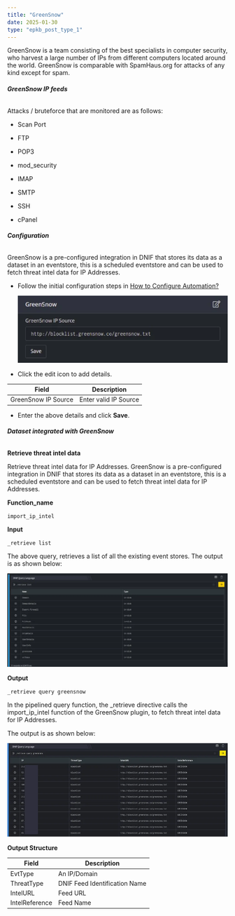 ```yaml
---
title: "GreenSnow"
date: 2025-01-30
type: "epkb_post_type_1"
---
```


GreenSnow is a team consisting of the best specialists in computer security, who harvest a large number of IPs from different computers located around the world. GreenSnow is comparable with SpamHaus.org for attacks of any kind except for spam.

###### **GreenSnow IP feeds**

Attacks / bruteforce that are monitored are as follows:

- Scan Port

- FTP

- POP3

- mod\_security

- IMAP

- SMTP

- SSH

- cPanel  
    

###### **Configuration**

GreenSnow is a pre-configured integration in DNIF that stores its data as a dataset in an eventstore, this is a scheduled eventstore and can be used to fetch threat intel data for IP Addresses.

- Follow the initial configuration steps in [How to Configure Automation?](https://dnif.it/kb/uncategorized/configuring-automation/)  
      
    ![image 1-Dec-21-2023-07-19-14-8660-AM](./images-GreenSnow/GreenSnow-1.webp)  
      
    

- Click the edit icon to add details.  
    

| **Field** | **Description** |
| --- | --- |
| GreenSnow IP Source | Enter valid IP Source |

- Enter the above details and click **Save**.  
    

###### **Dataset integrated with GreenSnow**

**Retrieve threat intel data**

Retrieve threat intel data for IP Addresses. GreenSnow is a pre-configured integration in DNIF that stores its data as a dataset in an eventstore, this is a scheduled eventstore and can be used to fetch threat intel data for IP Addresses.

**Function\_name**

```
import_ip_intel
```

**Input**

```
_retrieve list
```

The above query, retrieves a list of all the existing event stores. The output is as shown below:

![image 2-Dec-21-2023-07-28-06-7308-AM](./images-GreenSnow/GreenSnow-2.webp)

**Output**

```
_retrieve query greensnow
```

In the pipelined query function, the \_retrieve directive calls the import\_ip\_intel function of the GreenSnow plugin, to fetch threat intel data for IP Addresses.

The output is as shown below:

![image 3-Dec-21-2023-07-28-53-8130-AM](./images-GreenSnow/GreenSnow-3.webp)

**Output Structure**

| **Field** | **Description** |
| --- | --- |
| EvtType | An IP/Domain |
| ThreatType | DNIF Feed Identification Name |
| IntelURL | Feed URL |
| IntelReference | Feed Name |
